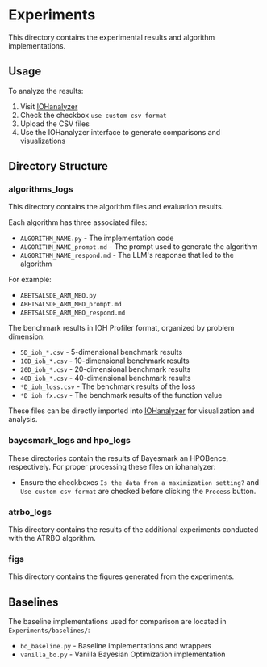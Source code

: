 # Experiments

This directory contains the experimental results and algorithm implementations.

## Usage

To analyze the results:
1. Visit [IOHanalyzer](https://iohanalyzer.liacs.nl/)
2. Check the checkbox `use custom csv format`
3. Upload the CSV files
4. Use the IOHanalyzer interface to generate comparisons and visualizations

## Directory Structure

### algorithms_logs
This directory contains the algorithm files and evaluation results. 

Each algorithm has three associated files:
- `ALGORITHM_NAME.py` - The implementation code
- `ALGORITHM_NAME_prompt.md` - The prompt used to generate the algorithm
- `ALGORITHM_NAME_respond.md` - The LLM's response that led to the algorithm

For example:
- `ABETSALSDE_ARM_MBO.py`
- `ABETSALSDE_ARM_MBO_prompt.md`
- `ABETSALSDE_ARM_MBO_respond.md`

The benchmark results in IOH Profiler format, organized by problem dimension:
- `5D_ioh_*.csv` - 5-dimensional benchmark results
- `10D_ioh_*.csv` - 10-dimensional benchmark results
- `20D_ioh_*.csv` - 20-dimensional benchmark results
- `40D_ioh_*.csv` - 40-dimensional benchmark results
- `*D_ioh_loss.csv` - The benchmark results of the loss
- `*D_ioh_fx.csv` - The benchmark results of the function value

These files can be directly imported into [IOHanalyzer](https://iohanalyzer.liacs.nl/) for visualization and analysis.

### bayesmark_logs and hpo_logs
These directories contain the results of Bayesmark an HPOBence, respectively.
For proper processing these files on iohanalyzer:
- Ensure the checkboxes `Is the data from a maximization setting?` and `Use custom csv format` are checked before clicking the `Process` button.

### atrbo_logs
This directory contains the results of the additional experiments conducted with the ATRBO algorithm.

### figs
This directory contains the figures generated from the experiments. 

## Baselines

The baseline implementations used for comparison are located in `Experiments/baselines/`:

- `bo_baseline.py` - Baseline implementations and wrappers
- `vanilla_bo.py` - Vanilla Bayesian Optimization implementation


